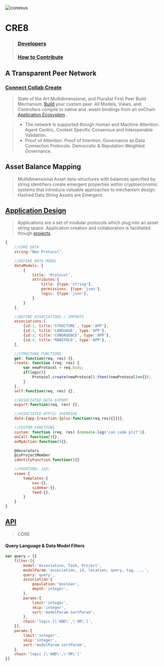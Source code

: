 
![conexus](https://www.conex.us/images/hypercube.new.gif "conex.us")
# CRE8
> ### [Developers](https://www.cre8.xyz/developers)
> ### [How to Contribute](wiki/HowToContribute.md)


## A Transparent Peer Network 

### [Connect Collab Create](https://www.cre8.xyz/transparency)

> State of the Art Multidimensional, and Pluralist First Peer Build Mechanism. [Build](https://www.cre8.xyz/register) your custom peer. All Models, Views, and Controllers compile to native and .wasm bindings from an onChain [Application Ecosystem](https://www.cre8.xyz/apps) . 

> - The network is supported though Human and Machine Attention. Agent Centric, Context Specific Consensus and Interoperable Validation. 
> - Proof of Attention. Proof of Intention. Governance as Data Connection Protocols. Democratic & Reputation Weighted Governance.

## Asset Balance Mapping
> Multidimensional Asset data-structures with balances specified by string identifiers create emergent properties within cryptoeconomic systems that introduce valuable approaches to mechanism design. Hashed Data String Assets are Emergent.

## [Application Design](https://www.cre8.xyz/apps)
> Applications are a set of modular protocols which plug into an asset string space. Application creation and collaboration is facilitated though [projects](https://www.cre8.xyz/projects).

```javascript
{
    //CORE DATA
    string:"New Protocol",

    //DEFINE DATA MODEL
    dataModels: [
        {
            title: 'Protocol',
            attributes:{
                title: {type:'string'},
                permissions: {type:'json'},
                logic: {type:'json'},
            }
        }
    ],

    //DEFINE ASSOCIATIONS / IMPORTS
    associations:[
        {id:1, title:'STRUCTURE', type:'APP'},
        {id:2, title:'LANGUAGE', type:'APP'},
        {id:3, title:'CONGRUENCE', type:'APP'},
        {id:4, title:'MANIFOLD', type:'APP'},
    ],

    //STRUCTURE FUNCTIONS
    get: function(req, res) {},
    create: function (req, res) {
        var newProtocol = req.body;
        if(logic){
            Protocol.create(newProtocol).then((newProtocol)=>{});
        }
    },
    self:function(req, res) {},

    //ASSOCIATED DATA EXPORT
    export:function(req, res) {},

    //ASSOCIATED APP(S) OVERRIDE
    data:{app:{reaction:{plus:function(req,res){}}}},

    //CUSTOM FUNCTIONS
    custom: function (req, res) {console.log('can code plz?')},
    onCall:function(){},
    onMyAction:function(){},

    @decorators
    @isProjectMember
    identityFunction:function(){}

    //FRONTEND; JSX;
    views:{
        templates:{
            nav:{},
            sidebar:{},
            feed:{},
        }
    }
}
```
## [API](https://www.cre8.xyz/developers#API)
> CORE
#### Query Language & Data Model Filters
```javascript
var query = [{
    filter:[{
        model:'Association, Task, Project',
        modelParam:'association, id, location, query, tag, ...',
        query:'query',
        association:{
            population:'boolean',
            depth:'integer',
        },
        params:{
            limit:'integer',
            skip:'integer',
            sort:'modelParam sortParam',
        },
        chain:'logic [\'AND\',\'OR\']',
    }],
    params:{
        limit:'integer',
        skip:'integer',
        sort:'modelParam sortParam',
    },
    chain:'logic [\'AND\',\'OR\']'
}]
```
